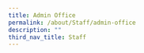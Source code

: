 ```yaml
---
title: Admin Office
permalink: /about/Staff/admin-office
description: ""
third_nav_title: Staff
---
```

